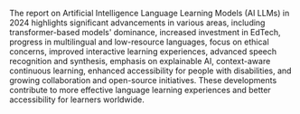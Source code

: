 The report on Artificial Intelligence Language Learning Models (AI LLMs) in 2024 highlights significant advancements in various areas, including transformer-based models' dominance, increased investment in EdTech, progress in multilingual and low-resource languages, focus on ethical concerns, improved interactive learning experiences, advanced speech recognition and synthesis, emphasis on explainable AI, context-aware continuous learning, enhanced accessibility for people with disabilities, and growing collaboration and open-source initiatives. These developments contribute to more effective language learning experiences and better accessibility for learners worldwide.